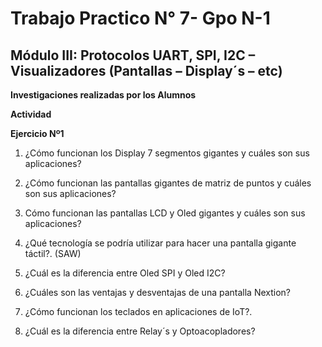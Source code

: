 # Trabajo Practico N° 7- Gpo N-1
## Módulo III: Protocolos UART, SPI, I2C – Visualizadores (Pantallas – Display´s – etc)

**Investigaciones realizadas por los Alumnos**     

**Actividad**     

**Ejercicio Nº1**

1) ¿Cómo funcionan los Display 7 segmentos gigantes y cuáles son sus aplicaciones? 

2) ¿Cómo funcionan las pantallas gigantes de matriz de puntos y cuáles son sus aplicaciones?

3) Cómo funcionan las pantallas LCD y Oled gigantes y cuáles son sus aplicaciones?

4) ¿Qué tecnología se podría utilizar para hacer una pantalla gigante táctil?. (SAW)

5) ¿Cuál es la diferencia entre Oled SPI y Oled I2C?

6) ¿Cuáles son las ventajas y desventajas de una pantalla Nextion?

7) ¿Cómo funcionan los teclados en aplicaciones de IoT?.

8) ¿Cuál es la diferencia entre Relay´s y Optoacopladores?

 